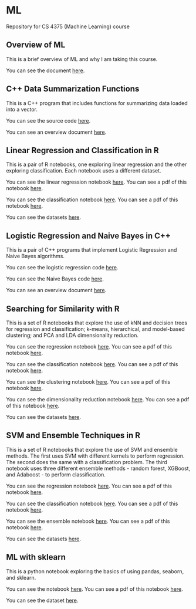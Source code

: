 # ML

Repository for CS 4375 (Machine Learning) course

## Overview of ML

This is a brief overview of ML and why I am taking this course.

You can see the document [here](https://github.com/platformer/ML/blob/main/HW0/Overview_of_ML.pdf).

## C++ Data Summarization Functions

This is a C++ program that includes functions for summarizing data loaded into a vector.

You can see the source code [here](https://github.com/platformer/ML/blob/main/HW1/hw1.cpp).

You can see an overview document [here](https://github.com/platformer/ML/blob/main/HW1/HW1_Overview.pdf).

## Linear Regression and Classification in R

This is a pair of R notebooks, one exploring linear regression and the other exploring classification. Each notebook uses a different dataset.

You can see the linear regression notebook [here](https://github.com/platformer/ML/blob/main/HW2/Regression.Rmd). You can see a pdf of this notebook [here](https://github.com/platformer/ML/blob/main/HW2/Regression.pdf).

You can see the classification notebook [here](https://github.com/platformer/ML/blob/main/HW2/Classification.Rmd). You can see a pdf of this notebook [here](https://github.com/platformer/ML/blob/main/HW2/Regression.pdf).

You can see the datasets [here](https://github.com/platformer/ML/blob/main/HW2/data).

## Logistic Regression and Naive Bayes in C++

This is a pair of C++ programs that implement Logistic Regression and Naive Bayes algorithms.

You can see the logistic regression code [here](https://github.com/platformer/ML/blob/main/HW3/logreg.cpp).

You can see the Naive Bayes code [here](https://github.com/platformer/ML/blob/main/HW3/naivebayes.cpp).

You can see an overview document [here](https://github.com/platformer/ML/blob/main/HW3/HW3_Overview.pdf).

## Searching for Similarity with R

This is a set of R notebooks that explore the use of kNN and decision trees for regression and classification; k-means, hierarchical, and model-based clustering; and PCA and LDA dimensionality reduction.

You can see the regression notebook [here](https://github.com/platformer/ML/blob/main/HW4/Regression.Rmd). You can see a pdf of this notebook [here](https://github.com/platformer/ML/blob/main/HW4/Regression.pdf).

You can see the classification notebook [here](https://github.com/platformer/ML/blob/main/HW4/Classification.Rmd). You can see a pdf of this notebook [here](https://github.com/platformer/ML/blob/main/HW4/Classification.pdf).

You can see the clustering notebook [here](https://github.com/platformer/ML/blob/main/HW4/Clustering.Rmd). You can see a pdf of this notebook [here](https://github.com/platformer/ML/blob/main/HW4/Clustering.pdf).

You can see the dimensionality reduction notebook [here](https://github.com/platformer/ML/blob/main/HW4/Dimensionality_Reduction.Rmd). You can see a pdf of this notebook [here](https://github.com/platformer/ML/blob/main/HW4/Dimensionality_Reduction.pdf).

You can see the datasets [here](https://github.com/platformer/ML/blob/main/HW4/data).

## SVM and Ensemble Techniques in R

This is a set of R notebooks that explore the use of SVM and ensemble methods. The first uses SVM with different kernels to perform regression. The second does the same with a classification problem. The third notebook uses three different ensemble methods - random forest, XGBoost, and Adaboost - to perform classification.

You can see the regression notebook [here](https://github.com/platformer/ML/blob/main/HW5/Regression.Rmd). You can see a pdf of this notebook [here](https://github.com/platformer/ML/blob/main/HW5/Regression.pdf).

You can see the classification notebook [here](https://github.com/platformer/ML/blob/main/HW5/Classification.Rmd). You can see a pdf of this notebook [here](https://github.com/platformer/ML/blob/main/HW5/Classification.pdf).

You can see the ensemble notebook [here](https://github.com/platformer/ML/blob/main/HW5/Ensemble.Rmd). You can see a pdf of this notebook [here](https://github.com/platformer/ML/blob/main/HW5/Ensemble.pdf).

You can see the datasets [here](https://github.com/platformer/ML/blob/main/HW5/data).

## ML with sklearn

This is a python notebook exploring the basics of using pandas, seaborn, and sklearn.

You can see the notebook [here](https://github.com/platformer/ML/blob/main/HW6/hw6.ipynb). You can see a pdf of this notebook [here](https://github.com/platformer/ML/blob/main/HW6/hw6.pdf).

You can see the dataset [here](https://github.com/platformer/ML/blob/main/HW6/Auto.csv).